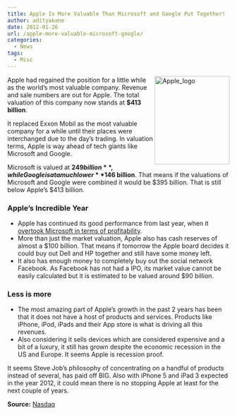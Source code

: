 ```yaml
---
title: Apple Is More Valuable Than Microsoft and Google Put Together!
author: adityakane
date: 2012-01-26
url: /apple-more-valuable-microsoft-google/
categories:
  - News
tags:
  - Misc
---
```

[<img class="wp-image-50211" style="padding-left: 0px;padding-right: 0px;float: right;padding-top: 0px;border: 0px" src="http://cdn.devilsworkshop.org/files/2012/01/Apple_logo_thumb.png" alt="Apple_logo" width="170" height="200" align="right" border="0" />][1]Apple had regained the position for a little while as the world’s most valuable company. Revenue and sale numbers are out for Apple. The total valuation of this company now stands at **$413 billion**.

It replaced Exxon Mobil as the most valuable company for a while until their places were interchanged due to the day&#8217;s trading. In valuation terms, Apple is way ahead of tech giants like Microsoft and Google.

Microsoft is valued at **$249 billion**, while Google is at a much lower **$146 billion**. That means if the valuations of Microsoft and Google were combined it would be $395 billion. That is still below Apple’s $413 billion.

### Apple’s Incredible Year

  * Apple has continued its good performance from last year, when it [overtook Microsoft in terms of profitability][2].
  * More than just the market valuation, Apple also has cash reserves of almost a $100 billion. That means if tomorrow the Apple board decides it could buy out Dell and HP together and still have some money left.
  * It also has enough money to completely buy out the social network Facebook. As Facebook has not had a IPO, its market value cannot be easily calculated but it is estimated to be valued around $90 billion.

### Less is more

  * The most amazing part of Apple’s growth in the past 2 years has been that it does not have a host of products and services. Products like iPhone, iPod, iPads and their App store is what is driving all this revenues.
  * Also considering it sells devices which are considered expensive and a bit of a luxury, it still has grown despite the economic recession in the US and Europe. It seems Apple is recession proof.

It seems Steve Job’s philosophy of concentrating on a handful of products instead of several, has paid off BIG. Also with iPhone 5 and iPad 3 expected in the year 2012, it could mean there is no stopping Apple at least for the next couple of years.

**Source:** <a href="http://www.nasdaq.com/symbol/aapl" onclick="_gaq.push(['_trackEvent', 'outbound-article', 'http://www.nasdaq.com/symbol/aapl', 'Nasdaq']);" target="_blank">Nasdaq</a>

 [1]: http://cdn.devilsworkshop.org/files/2012/01/Apple_logo.png
 [2]: http://devilsworkshop.org/official-apple-defeated-microsoft/
